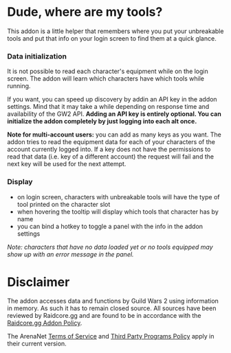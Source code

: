 # Dude, where are my tools?
This addon is a little helper that remembers where you put your unbreakable tools and put that info on your login screen to find them at a quick glance.

### Data initialization
It is not possible to read each character's equipment while on the login screen. The addon will learn which characters have which tools while running.

If you want, you can speed up discovery by addin an API key in the addon settings. Mind that it may take a while depending on response time and availability of the GW2 API.
**Adding an API key is entirely optional. You can initialize the addon completely by just logging into each alt once.**

**Note for multi-account users:** you can add as many keys as you want. The addon tries to read the equipment data for each of your characters of the account
currently logged into. If a key does not have the permissions to read that data (i.e. key of a different account) the request will fail and the next key will be used
for the next attempt.

### Display
- on login screen, characters with unbreakable tools will have the type of tool printed on the character slot
- when hovering the tooltip will display which tools that character has by name
- you can bind a hotkey to toggle a panel with the info in the addon settings

*Note: characters that have no data loaded yet or no tools equipped may show up with an error message in the panel.*

# Disclaimer
The addon accesses data and functions by Guild Wars 2 using information in memory. As such it has to remain closed source.
All sources have been reviewed by Raidcore.gg and are found to be in accordance with the [Raidcore.gg Addon Policy](https://discord.com/channels/410828272679518241/1259477034959114341/1259544667670712382).

The ArenaNet [Terms of Service](https://www.arena.net/en/legal) and [Third Party Programs Policy](https://help.guildwars2.com/hc/en-us/articles/360013625034-Policy-Third-Party-Programs) apply in their current version.
